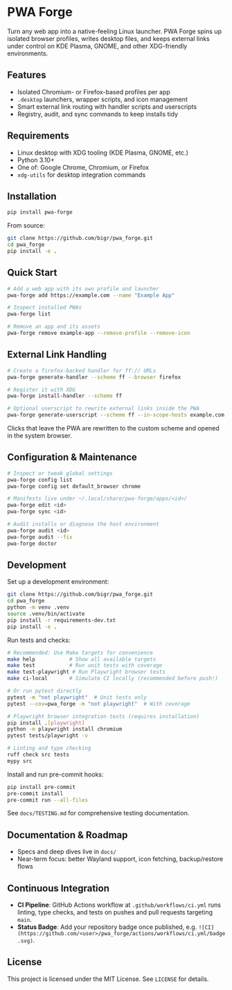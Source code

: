 # PWA Forge

Turn any web app into a native-feeling Linux launcher. PWA Forge spins up isolated browser profiles, writes desktop files, and keeps external links under control on KDE Plasma, GNOME, and other XDG-friendly environments.

## Features

- Isolated Chromium- or Firefox-based profiles per app
- `.desktop` launchers, wrapper scripts, and icon management
- Smart external link routing with handler scripts and userscripts
- Registry, audit, and sync commands to keep installs tidy

## Requirements

- Linux desktop with XDG tooling (KDE Plasma, GNOME, etc.)
- Python 3.10+
- One of: Google Chrome, Chromium, or Firefox
- `xdg-utils` for desktop integration commands

## Installation

```bash
pip install pwa-forge
```

From source:

```bash
git clone https://github.com/bigr/pwa_forge.git
cd pwa_forge
pip install -e .
```

## Quick Start

```bash
# Add a web app with its own profile and launcher
pwa-forge add https://example.com --name "Example App"

# Inspect installed PWAs
pwa-forge list

# Remove an app and its assets
pwa-forge remove example-app --remove-profile --remove-icon
```

## External Link Handling

```bash
# Create a firefox-backed handler for ff:// URLs
pwa-forge generate-handler --scheme ff --browser firefox

# Register it with XDG
pwa-forge install-handler --scheme ff

# Optional userscript to rewrite external links inside the PWA
pwa-forge generate-userscript --scheme ff --in-scope-hosts example.com
```

Clicks that leave the PWA are rewritten to the custom scheme and opened in the system browser.

## Configuration & Maintenance

```bash
# Inspect or tweak global settings
pwa-forge config list
pwa-forge config set default_browser chrome

# Manifests live under ~/.local/share/pwa-forge/apps/<id>/
pwa-forge edit <id>
pwa-forge sync <id>

# Audit installs or diagnose the host environment
pwa-forge audit <id>
pwa-forge audit --fix
pwa-forge doctor
```

## Development

Set up a development environment:

```bash
git clone https://github.com/bigr/pwa_forge.git
cd pwa_forge
python -m venv .venv
source .venv/bin/activate
pip install -r requirements-dev.txt
pip install -e .
```

Run tests and checks:

```bash
# Recommended: Use Make targets for convenience
make help           # Show all available targets
make test           # Run unit tests with coverage
make test-playwright # Run Playwright browser tests
make ci-local       # Simulate CI locally (recommended before push!)

# Or run pytest directly
pytest -m "not playwright"  # Unit tests only
pytest --cov=pwa_forge -m "not playwright"  # With coverage

# Playwright browser integration tests (requires installation)
pip install .[playwright]
python -m playwright install chromium
pytest tests/playwright -v

# Linting and type checking
ruff check src tests
mypy src
```

Install and run pre-commit hooks:

```bash
pip install pre-commit
pre-commit install
pre-commit run --all-files
```

See `docs/TESTING.md` for comprehensive testing documentation.

## Documentation & Roadmap

- Specs and deep dives live in `docs/`
- Near-term focus: better Wayland support, icon fetching, backup/restore flows

## Continuous Integration

- **CI Pipeline**: GitHub Actions workflow at `.github/workflows/ci.yml` runs linting, type checks, and tests on pushes and pull requests targeting `main`.
- **Status Badge**: Add your repository badge once published, e.g. `![CI](https://github.com/<user>/pwa_forge/actions/workflows/ci.yml/badge.svg)`.

## License

This project is licensed under the MIT License. See `LICENSE` for details.
